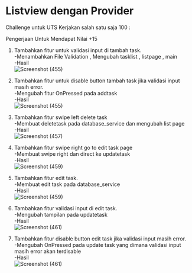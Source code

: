 # Listview dengan Provider

Challenge untuk UTS Kerjakan salah satu saja 100 :

Pengerjaan Untuk Mendapat Nilai +15

1. Tambahkan fitur untuk validasi input di tambah task. <br>
    -Menambahkan File Validation , Mengubah tasklist , listpage , main <br>
    -Hasil <br> 
    ![Screenshot (455)](https://user-images.githubusercontent.com/95867776/199448995-760f4d92-24fc-401d-a91d-684ac82c9aff.png) <br>

2. Tambahkan fitur untuk disable button tambah task jika validasi input masih error.<br>
    -Mengubah fitur OnPressed pada addtask <br>
    -Hasil <br>
    ![Screenshot (455)](https://user-images.githubusercontent.com/95867776/199450055-7702e9ff-0853-46e6-b98c-c43c02ff36dc.png) <br>

3. Tambahkan fitur swipe left delete task <br>
    -Membuat deletetask pada database_service dan mengubah list page <br>
    -Hasil <br>
    ![Screenshot (457)](https://user-images.githubusercontent.com/95867776/199450303-82972d93-49e8-4121-99c3-d44d85394aea.png) <br>

4. Tambahkan fitur swipe right go to edit task page <br>
    -Membuat swipe right dan direct ke updatetask <br>
    -Hasil <br>
    ![Screenshot (459)](https://user-images.githubusercontent.com/95867776/199449554-68f64272-058a-4116-aa09-6e218babfa61.png) <br>

5. Tambahkan fitur edit task. <br>
    -Membuat edit task pada database_service <br>
    -Hasil <br>
     ![Screenshot (459)](https://user-images.githubusercontent.com/95867776/199449554-68f64272-058a-4116-aa09-6e218babfa61.png) <br>
     
6. Tambahkan fitur validasi input di edit task. <br>
    -Mengubah tampilan pada updatetask <br>
    -Hasil <br>
    ![Screenshot (461)](https://user-images.githubusercontent.com/95867776/199449870-ac65096f-4203-4376-815d-51231c5ed036.png) <br>

7. Tambahkan fitur disable button edit task jika validasi input masih error. <br>
    -Mengubah OnPressed pada update task yang dimana validasi input masih error akan terdisable <br>
    -Hasil <br>
     ![Screenshot (461)](https://user-images.githubusercontent.com/95867776/199449870-ac65096f-4203-4376-815d-51231c5ed036.png) <br>
